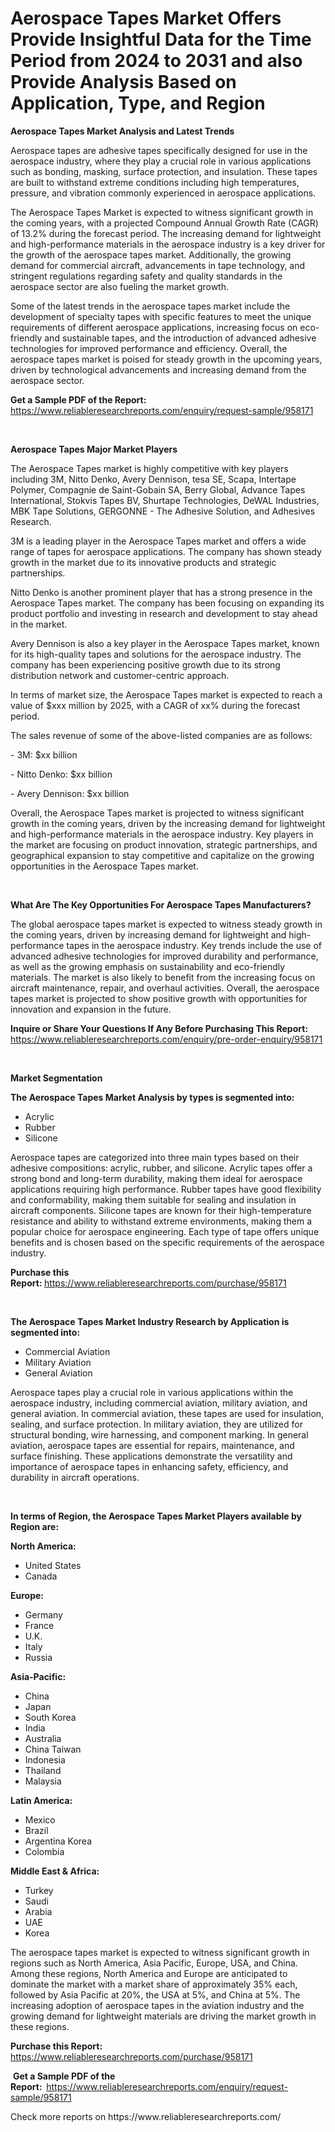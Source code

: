 <p><h1>Aerospace Tapes Market Offers Provide Insightful Data for the Time Period from 2024 to 2031 and also Provide Analysis Based on Application, Type, and Region</h1></p><p><strong>Aerospace Tapes Market Analysis and Latest Trends</strong></p>
<p><p>Aerospace tapes are adhesive tapes specifically designed for use in the aerospace industry, where they play a crucial role in various applications such as bonding, masking, surface protection, and insulation. These tapes are built to withstand extreme conditions including high temperatures, pressure, and vibration commonly experienced in aerospace applications.</p><p>The Aerospace Tapes Market is expected to witness significant growth in the coming years, with a projected Compound Annual Growth Rate (CAGR) of 13.2% during the forecast period. The increasing demand for lightweight and high-performance materials in the aerospace industry is a key driver for the growth of the aerospace tapes market. Additionally, the growing demand for commercial aircraft, advancements in tape technology, and stringent regulations regarding safety and quality standards in the aerospace sector are also fueling the market growth.</p><p>Some of the latest trends in the aerospace tapes market include the development of specialty tapes with specific features to meet the unique requirements of different aerospace applications, increasing focus on eco-friendly and sustainable tapes, and the introduction of advanced adhesive technologies for improved performance and efficiency. Overall, the aerospace tapes market is poised for steady growth in the upcoming years, driven by technological advancements and increasing demand from the aerospace sector.</p></p>
<p><strong>Get a Sample PDF of the Report:&nbsp;</strong> <a href="https://www.reliableresearchreports.com/enquiry/request-sample/958171">https://www.reliableresearchreports.com/enquiry/request-sample/958171</a></p>
<p>&nbsp;</p>
<p><strong>Aerospace Tapes Major Market Players</strong></p>
<p><p>The Aerospace Tapes market is highly competitive with key players including 3M, Nitto Denko, Avery Dennison, tesa SE, Scapa, Intertape Polymer, Compagnie de Saint-Gobain SA, Berry Global, Advance Tapes International, Stokvis Tapes BV, Shurtape Technologies, DeWAL Industries, MBK Tape Solutions, GERGONNE - The Adhesive Solution, and Adhesives Research. </p><p>3M is a leading player in the Aerospace Tapes market and offers a wide range of tapes for aerospace applications. The company has shown steady growth in the market due to its innovative products and strategic partnerships. </p><p>Nitto Denko is another prominent player that has a strong presence in the Aerospace Tapes market. The company has been focusing on expanding its product portfolio and investing in research and development to stay ahead in the market. </p><p>Avery Dennison is also a key player in the Aerospace Tapes market, known for its high-quality tapes and solutions for the aerospace industry. The company has been experiencing positive growth due to its strong distribution network and customer-centric approach. </p><p>In terms of market size, the Aerospace Tapes market is expected to reach a value of $xxx million by 2025, with a CAGR of xx% during the forecast period. </p><p>The sales revenue of some of the above-listed companies are as follows:</p><p>- 3M: $xx billion</p><p>- Nitto Denko: $xx billion</p><p>- Avery Dennison: $xx billion</p><p>Overall, the Aerospace Tapes market is projected to witness significant growth in the coming years, driven by the increasing demand for lightweight and high-performance materials in the aerospace industry. Key players in the market are focusing on product innovation, strategic partnerships, and geographical expansion to stay competitive and capitalize on the growing opportunities in the Aerospace Tapes market.</p></p>
<p>&nbsp;</p>
<p><strong>What Are The Key Opportunities For Aerospace Tapes Manufacturers?</strong></p>
<p><p>The global aerospace tapes market is expected to witness steady growth in the coming years, driven by increasing demand for lightweight and high-performance tapes in the aerospace industry. Key trends include the use of advanced adhesive technologies for improved durability and performance, as well as the growing emphasis on sustainability and eco-friendly materials. The market is also likely to benefit from the increasing focus on aircraft maintenance, repair, and overhaul activities. Overall, the aerospace tapes market is projected to show positive growth with opportunities for innovation and expansion in the future.</p></p>
<p><strong>Inquire or Share Your Questions If Any Before Purchasing This Report:</strong> <a href="https://www.reliableresearchreports.com/enquiry/pre-order-enquiry/958171">https://www.reliableresearchreports.com/enquiry/pre-order-enquiry/958171</a></p>
<p>&nbsp;</p>
<p><strong>Market Segmentation</strong></p>
<p><strong>The Aerospace Tapes Market Analysis by types is segmented into:</strong></p>
<p><ul><li>Acrylic</li><li>Rubber</li><li>Silicone</li></ul></p>
<p><p>Aerospace tapes are categorized into three main types based on their adhesive compositions: acrylic, rubber, and silicone. Acrylic tapes offer a strong bond and long-term durability, making them ideal for aerospace applications requiring high performance. Rubber tapes have good flexibility and conformability, making them suitable for sealing and insulation in aircraft components. Silicone tapes are known for their high-temperature resistance and ability to withstand extreme environments, making them a popular choice for aerospace engineering. Each type of tape offers unique benefits and is chosen based on the specific requirements of the aerospace industry.</p></p>
<p><strong>Purchase this Report:&nbsp;</strong><a href="https://www.reliableresearchreports.com/purchase/958171">https://www.reliableresearchreports.com/purchase/958171</a></p>
<p>&nbsp;</p>
<p><strong>The Aerospace Tapes Market Industry Research by Application is segmented into:</strong></p>
<p><ul><li>Commercial Aviation</li><li>Military Aviation</li><li>General Aviation</li></ul></p>
<p><p>Aerospace tapes play a crucial role in various applications within the aerospace industry, including commercial aviation, military aviation, and general aviation. In commercial aviation, these tapes are used for insulation, sealing, and surface protection. In military aviation, they are utilized for structural bonding, wire harnessing, and component marking. In general aviation, aerospace tapes are essential for repairs, maintenance, and surface finishing. These applications demonstrate the versatility and importance of aerospace tapes in enhancing safety, efficiency, and durability in aircraft operations.</p></p>
<p>&nbsp;</p>
<p><strong>In terms of Region, the Aerospace Tapes Market Players available by Region are:</strong></p>
<p>
    <p> <strong> North America: </strong>
        <ul>
            <li>United States</li>
            <li>Canada</li>
        </ul>
        </p> 
    <p> <strong> Europe: </strong>
        <ul>
            <li>Germany</li>
            <li>France</li>
            <li>U.K.</li>
            <li>Italy</li>
            <li>Russia</li>
        </ul>
        </p> 
    <p> <strong> Asia-Pacific: </strong>
        <ul>
            <li>China</li>
            <li>Japan</li>
            <li>South Korea</li>
            <li>India</li>
            <li>Australia</li>
            <li>China Taiwan</li>
            <li>Indonesia</li>
            <li>Thailand</li>
            <li>Malaysia</li>
        </ul>
        </p> 
    <p> <strong> Latin America: </strong>
        <ul>
            <li>Mexico</li>
            <li>Brazil</li>
            <li>Argentina Korea</li>
            <li>Colombia</li>
        </ul>
        </p> 
    <p> <strong> Middle East & Africa: </strong>
        <ul>
            <li>Turkey</li>
            <li>Saudi</li>
            <li>Arabia</li>
            <li>UAE</li>
            <li>Korea</li>
        </ul>
    </p>
    </p>
<p><p>The aerospace tapes market is expected to witness significant growth in regions such as North America, Asia Pacific, Europe, USA, and China. Among these regions, North America and Europe are anticipated to dominate the market with a market share of approximately 35% each, followed by Asia Pacific at 20%, the USA at 5%, and China at 5%. The increasing adoption of aerospace tapes in the aviation industry and the growing demand for lightweight materials are driving the market growth in these regions.</p></p>
<p><strong>Purchase this Report: </strong><a href="https://www.reliableresearchreports.com/purchase/958171">https://www.reliableresearchreports.com/purchase/958171</a></p>
<p>&nbsp;<strong>Get a Sample PDF of the Report:&nbsp;&nbsp;</strong><a href="https://www.reliableresearchreports.com/enquiry/request-sample/958171">https://www.reliableresearchreports.com/enquiry/request-sample/958171</a></p>
<p><strong></strong></p>
<p>Check more reports on https://www.reliableresearchreports.com/</p>